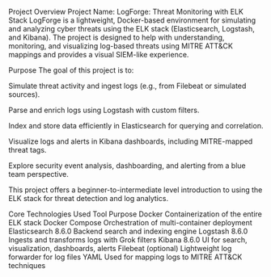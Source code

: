 Project Overview
Project Name: LogForge: Threat Monitoring with ELK Stack
LogForge is a lightweight, Docker-based environment for simulating and analyzing cyber threats using the ELK stack (Elasticsearch, Logstash, and Kibana). The project is designed to help with understanding, monitoring, and visualizing log-based threats using MITRE ATT&CK mappings and provides a visual SIEM-like experience.

Purpose
The goal of this project is to:

Simulate threat activity and ingest logs (e.g., from Filebeat or simulated sources).

Parse and enrich logs using Logstash with custom filters.

Index and store data efficiently in Elasticsearch for querying and correlation.

Visualize logs and alerts in Kibana dashboards, including MITRE-mapped threat tags.

Explore security event analysis, dashboarding, and alerting from a blue team perspective.

This project offers a beginner-to-intermediate level introduction to using the ELK stack for threat detection and log analytics.

Core Technologies Used
Tool	Purpose
Docker	Containerization of the entire ELK stack
Docker Compose	Orchestration of multi-container deployment
Elasticsearch 8.6.0	Backend search and indexing engine
Logstash 8.6.0	Ingests and transforms logs with Grok filters
Kibana 8.6.0	UI for search, visualization, dashboards, alerts
Filebeat (optional)	Lightweight log forwarder for log files
YAML	Used for mapping logs to MITRE ATT&CK techniques
